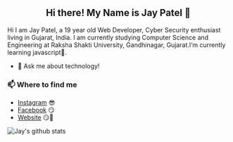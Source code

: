 <h2 align="center"> Hi there! My Name is Jay Patel 👋</h2>

<p>
Hi I am Jay Patel, a 19 year old Web Developer, Cyber Security enthusiast living in Gujarat, India. I am currently studying Computer Science and Engineering at Raksha Shakti University, Gandhinagar, Gujarat.I’m currently learning javascript🌱.
</p>

- 💬 Ask me about technology! <!-- 🔭 I’m currently working on -->

### 📫 Where to find me
- [Instagram](https://www.instagram.com/jay_v_patel112) 😎
- [Facebook](https://www.facebook.com/jayvpatel112) 😏
- [Website](https://jaypatel.family) 😏🔗

![Jay's github stats](https://github-readme-stats.vercel.app/api?username=jayvpatel112&show_icons=true&theme=gradient)
